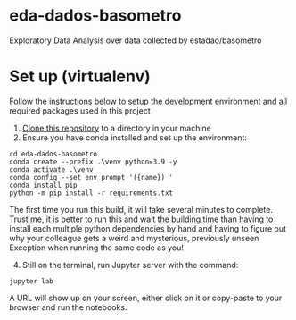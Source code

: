 # eda-dados-basometro

Exploratory Data Analysis over data collected by estadao/basometro

# Set up (virtualenv)

Follow the instructions below to setup the development environment and all required packages used in this project

1. [Clone this repository](https://docs.github.com/en/github/creating-cloning-and-archiving-repositories/cloning-a-repository-from-github/cloning-a-repository) to a directory in your machine
2. Ensure you have conda installed and set up the environment:
```{console}
cd eda-dados-basometro
conda create --prefix .\venv python=3.9 -y
conda activate .\venv
conda config --set env_prompt '({name}) '
conda install pip
python -m pip install -r requirements.txt
```
The first time you run this build, it will take several minutes to complete. Trust me, it is better to run this and wait the building time than having to install each multiple python dependencies by hand and having to figure out why your colleague gets a weird and mysterious, previously unseen Exception when running the same code as you!

4. Still on the terminal, run Jupyter server with the command:
```{console}
jupyter lab
```

A URL will show up on your screen, either click on it or copy-paste to your browser and run the notebooks.
